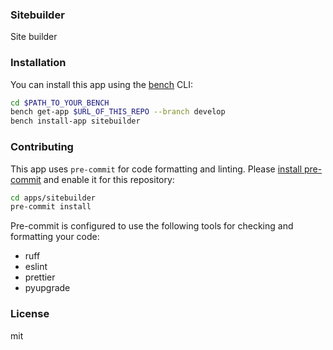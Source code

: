 ### Sitebuilder

Site builder

### Installation

You can install this app using the [bench](https://github.com/frappe/bench) CLI:

```bash
cd $PATH_TO_YOUR_BENCH
bench get-app $URL_OF_THIS_REPO --branch develop
bench install-app sitebuilder
```

### Contributing

This app uses `pre-commit` for code formatting and linting. Please [install pre-commit](https://pre-commit.com/#installation) and enable it for this repository:

```bash
cd apps/sitebuilder
pre-commit install
```

Pre-commit is configured to use the following tools for checking and formatting your code:

- ruff
- eslint
- prettier
- pyupgrade

### License

mit
